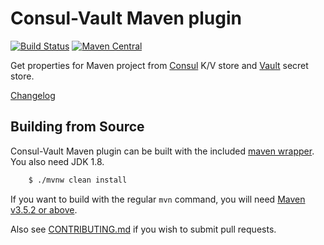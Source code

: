 # Consul-Vault Maven plugin

[![Build Status](https://travis-ci.org/fedyafed/consul-vault-maven-plugin.svg?branch=master)](https://travis-ci.org/fedyafed/consul-vault-maven-plugin)
[![Maven Central](https://maven-badges.herokuapp.com/maven-central/com.github.fedyafed/consul-vault-maven-plugin/badge.svg?style=flat)](http://search.maven.org/#search%7Cga%7C1%7Cg%3A%22com.github.fedyafed%22%20AND%20a%3A%22consul-vault-maven-plugin%22)

Get properties for Maven project from [Consul](https://www.consul.io/) K/V store and 
[Vault](https://www.vaultproject.io/) secret store.

[Changelog](CHANGELOG.md)

## Building from Source
Consul-Vault Maven plugin can be built with the included
[maven wrapper](https://github.com/takari/maven-wrapper). You also need JDK 1.8.

```bash
	$ ./mvnw clean install
```

If you want to build with the regular `mvn` command, you will need
[Maven v3.5.2 or above](https://maven.apache.org/run-maven/index.html).


Also see [CONTRIBUTING.md](.github/CONTRIBUTING.md) if you wish to submit pull requests.

